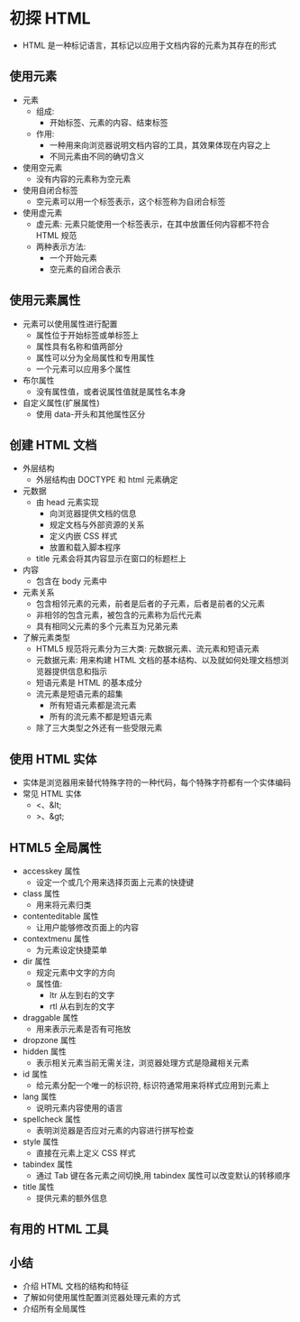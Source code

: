 # 初探 HTML

- HTML 是一种标记语言，其标记以应用于文档内容的元素为其存在的形式

## 使用元素

- 元素
  - 组成:
    - 开始标签、元素的内容、结束标签
  - 作用:
    - 一种用来向浏览器说明文档内容的工具，其效果体现在内容之上
    - 不同元素由不同的确切含义
- 使用空元素
  - 没有内容的元素称为空元素
- 使用自闭合标签
  - 空元素可以用一个标签表示，这个标签称为自闭合标签
- 使用虚元素
  - 虚元素: 元素只能使用一个标签表示，在其中放置任何内容都不符合 HTML 规范
  - 两种表示方法:
    - 一个开始元素
    - 空元素的自闭合表示

## 使用元素属性

- 元素可以使用属性进行配置
  - 属性位于开始标签或单标签上
  - 属性具有名称和值两部分
  - 属性可以分为全局属性和专用属性
  - 一个元素可以应用多个属性
- 布尔属性
  - 没有属性值，或者说属性值就是属性名本身
- 自定义属性(扩展属性)
  - 使用 data-开头和其他属性区分

## 创建 HTML 文档

- 外层结构
  - 外层结构由 DOCTYPE 和 html 元素确定
- 元数据
  - 由 head 元素实现
    - 向浏览器提供文档的信息
    - 规定文档与外部资源的关系
    - 定义内嵌 CSS 样式
    - 放置和载入脚本程序
  - title 元素会将其内容显示在窗口的标题栏上
- 内容
  - 包含在 body 元素中
- 元素关系
  - 包含相邻元素的元素，前者是后者的子元素，后者是前者的父元素
  - 非相邻的包含元素，被包含的元素称为后代元素
  - 具有相同父元素的多个元素互为兄弟元素
- 了解元素类型
  - HTML5 规范将元素分为三大类: 元数据元素、流元素和短语元素
  - 元数据元素: 用来构建 HTML 文档的基本结构、以及就如何处理文档想浏览器提供信息和指示
  - 短语元素是 HTML 的基本成分
  - 流元素是短语元素的超集
    - 所有短语元素都是流元素
    - 所有的流元素不都是短语元素
  - 除了三大类型之外还有一些受限元素

## 使用 HTML 实体

- 实体是浏览器用来替代特殊字符的一种代码，每个特殊字符都有一个实体编码
- 常见 HTML 实体
  - <、\&lt;
  - \>、\&gt;

## HTML5 全局属性

- accesskey 属性
  - 设定一个或几个用来选择页面上元素的快捷键
- class 属性
  - 用来将元素归类
- contenteditable 属性
  - 让用户能够修改页面上的内容
- contextmenu 属性
  - 为元素设定快捷菜单
- dir 属性
  - 规定元素中文字的方向
  - 属性值:
    - ltr 从左到右的文字
    - rtl 从右到左的文字
- draggable 属性
    - 用来表示元素是否有可拖放
- dropzone 属性
- hidden 属性
  - 表示相关元素当前无需关注，浏览器处理方式是隐藏相关元素
- id 属性
  - 给元素分配一个唯一的标识符, 标识符通常用来将样式应用到元素上
- lang 属性
  - 说明元素内容使用的语言
- spellcheck 属性
  - 表明浏览器是否应对元素的内容进行拼写检查
- style 属性
  - 直接在元素上定义 CSS 样式
- tabindex 属性
  - 通过 Tab 键在各元素之间切换,用 tabindex 属性可以改变默认的转移顺序
- title 属性
  - 提供元素的额外信息

## 有用的 HTML 工具

## 小结

- 介绍 HTML 文档的结构和特征
- 了解如何使用属性配置浏览器处理元素的方式
- 介绍所有全局属性
